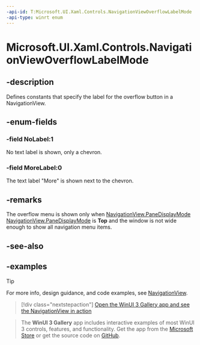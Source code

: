 ```yaml
---
-api-id: T:Microsoft.UI.Xaml.Controls.NavigationViewOverflowLabelMode
-api-type: winrt enum
---
```

<!-- Enumeration syntax.
public enum NavigationViewOverflowLabelMode : int 
-->

# Microsoft.UI.Xaml.Controls.NavigationViewOverflowLabelMode

## -description

Defines constants that specify the label for the overflow button in a NavigationView.

## -enum-fields

### -field NoLabel:1

No text label is shown, only a chevron.

### -field MoreLabel:0

The text label "More" is shown next to the chevron.

## -remarks

The overflow menu is shown only when [NavigationView.PaneDisplayMode](navigationview_panedisplaymode.md) [NavigationView.PaneDisplayMode](navigationview_panedisplaymode.md) is **Top** and the window is not wide enough to show all navigation menu items.

## -see-also

## -examples

> [!TIP]
> For more info, design guidance, and code examples, see [NavigationView](/windows/apps/design/controls/navigationview).

> [!div class="nextstepaction"]
> [Open the WinUI 3 Gallery app and see the NavigationView in action](winui3gallery:/item/NavigationView)

> The **WinUI 3 Gallery** app includes interactive examples of most WinUI 3 controls, features, and functionality. Get the app from the [Microsoft Store](https://www.microsoft.com/store/productId/9P3JFPWWDZRC) or get the source code on [GitHub](https://github.com/microsoft/WinUI-Gallery).

